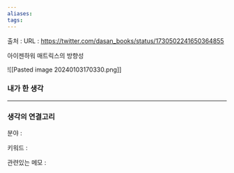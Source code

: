 ```yaml
---
aliases: 
tags:
---
```

출처 : 
URL : https://twitter.com/dasan_books/status/1730502241650364855

아이젠하워 매트릭스의 방향성

![[Pasted image 20240103170330.png]]

### 내가 한 생각

---
### 생각의 연결고리
분야 : 

키워드 : 


관련있는 메모 : 
